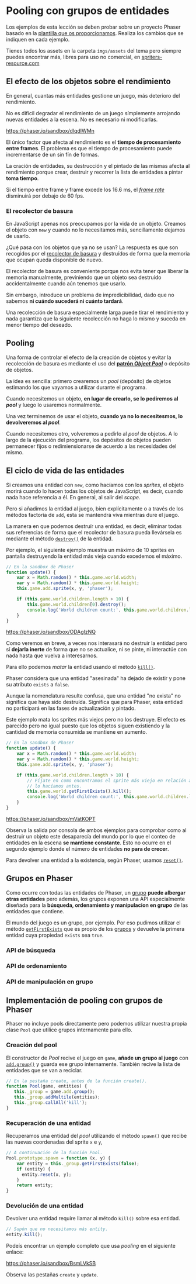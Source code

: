 # Pooling con grupos de entidades



Los ejemplos de esta lección se deben probar sobre un proyecto Phaser basado
en la [plantilla que os proporcionamos](../plantilla-juego). Realiza los cambios
que se indiquen en cada ejemplo.



Tienes todos los assets en la carpeta `imgs/assets` del tema pero siempre
puedes encontrar más, libres para uso no comercial, en [spriters-resource.com](
https://www.spriters-resource.com/)



## El efecto de los objetos sobre el rendimiento


En general, cuantas más entidades gestione un juego, más deterioro del
rendimiento.


No es difícil degradar el rendimiento de un juego símplemente arrojando
nuevas entidades a la escena. No es necesario ni modificarlas.

https://phaser.io/sandbox/dlqdIWMn


El único factor que afecta al rendimiento es el **tiempo de procesamiento entre
frames**. El problema es que el tiempo de procesamiento puede incrementarse
de un sin fín de formas.


La cración de entidades, su destrucción y el pintado de las mismas afecta al
rendimiento porque crear, destruir y recorrer la lista de entidades a pintar
**toma tiempo**.


Si el tiempo entre frame y frame excede los 16.6 ms, el [_frame rate_](
https://en.wikipedia.org/wiki/Frame_rate) disminuirá por debajo de 60 fps.


<!-- Tiempo con framerate alto. -->


<!-- Tiempo con framerate bajo. -->


### El recolector de basura


En JavaScript apenas nos preocupamos por la vida de un objeto. Creamos el
objeto con `new` y cuando no lo necesitamos más, sencillamente dejamos de
usarlo.


¿Qué pasa con los objetos que ya no se usan? La respuesta es que son recogidos
por el [recolector de basura](
https://en.wikipedia.org/wiki/Garbage_collection_(computer_science)) y
destruídos de forma que la memoria que ocupan queda disponible de nuevo.


<!-- Visualización del recolector de basura. -->


El recolector de basura es conveniente porque nos evita tener que liberar
la memoria manualmente, previniendo que un objeto sea destruído accidentalmente
cuando aún tenemos que usarlo.


Sin embargo, introduce un problema de impredicibilidad, dado que no sabemos
**ni cuándo sucederá ni cuánto tardará**.


Una recolección de basura especialmente larga puede tirar el rendimiento y nada
garantiza que la siguiente recolección no haga lo mismo y suceda en menor
tiempo del deseado.



## Pooling


Una forma de controlar el efecto de la creación de objetos y evitar la
recolección de basura es mediante el uso del **[patrón _Object Pool_](
https://en.wikipedia.org/wiki/Object_pool_pattern)** o depósito de objetos.


La idea es sencilla: primero crearemos un _pool_ (depósito) de objetos estimando
los que vayamos a utilizar durante el programa.


<!-- Ejemplo gráfico del pool. -->


Cuando necesitemos un objeto, **en lugar de crearlo, se lo pediremos al
_pool_** y luego lo usaremos normalmente.


<!-- Ejemplo de tomar objeto. -->


Una vez terminemos de usar el objeto, **cuando ya no lo necesitesmos, lo
devolveremos al _pool_**.


<!-- Ejemplo de devolver objeto. -->


Cuando necesitemos otro, volveremos a pedirlo al _pool_ de objetos. A lo largo
de la ejecución del programa, los depósitos de objetos pueden permanecer fijos o
redimiensionarse de acuerdo a las necesidades del mismo.



## El ciclo de vida de las entidades


Si creamos una entidad con `new`, como hacíamos con los _sprites_, el objeto
morirá cuando lo hacen todas los objetos de JavaScript, es decir, cuando nada
hace referencia a él. En general, al salir del _scope_.


Pero si añadimos la entidad al juego, bien explícitamente o a través de los
métodos factoría de `add`, esta se mantendrá viva mientras dure el juego.


La manera en que podemos destruír una entidad, es decir, eliminar todas sus
referencias de forma que el recolector de basura pueda llevársela es mediante
el método [`destroy()`](http://phaser.io/docs/2.6.2/Phaser.Sprite.html#destroy)
de la entidad.


Por ejemplo, el siguiente ejemplo muestra un máximo de 10 sprites en pantalla
destruyendo la entidad más vieja cuando excedemos el máximo.


```js
// En la sandbox de Phaser
function update() {
    var x = Math.random() * this.game.world.width;
    var y = Math.random() * this.game.world.height;
    this.game.add.sprite(x, y, 'phaser');

    if (this.game.world.children.length > 10) {
        this.game.world.children[0].destroy();
        console.log('World children count:', this.game.world.children.length);
    }
}
```
https://phaser.io/sandbox/ODAglzNQ


Como veremos en breve, a veces nos interasará no destruir la entidad pero sí
**dejarla inerte** de forma que no se actualice, ni se pinte, ni interactúe con
nada hasta que vuelva a interesarnos.


Para ello podemos _matar_ la entidad usando el método [`kill()`](
http://phaser.io/docs/2.6.2/Phaser.Sprite.html#kill).


Phaser considera que una entidad "asesinada" ha dejado de existir y pone su
atributo `exists` a `false`.


Aunque la nomenclatura resulte confusa, que una entidad "no exista" no significa
que haya sido destruída. Significa que para Phaser, esta entidad no participará
en las fases de actualización y pintado.


Este ejemplo mata los sprites más viejos pero no los destruye. El efecto es
parecido pero no igual puesto que los objetos siguen existiendo y la cantidad
de memoria consumida se mantiene en aumento.


```js
// En la sandbox de Phaser
function update() {
    var x = Math.random() * this.game.world.width;
    var y = Math.random() * this.game.world.height;
    this.game.add.sprite(x, y, 'phaser');

    if (this.game.world.children.length > 10) {
        // Fíjate en como encontramos el sprite más viejo en relación a cómo
        // lo hacíamos antes.
        this.game.world.getFirstExists().kill();
        console.log('World children count:', this.game.world.children.length);
    }
}
```
https://phaser.io/sandbox/mVatKOPT


Observa la salida por consola de ambos ejemplos para comprobar como al destruir
un objeto este desaparecía del mundo por lo que el conteo de entidades en la
escena **se mantiene constante**. Esto no ocurre en el segundo ejemplo donde el
número de entidades **no para de crecer**.


Para devolver una entidad a la existencia, según Phaser, usamos [`reset()`](
http://phaser.io/docs/2.6.2/Phaser.Sprite.html#reset).



## Grupos en Phaser


Como ocurre con todas las entidades de Phaser, un [grupo](
http://phaser.io/docs/2.4.4/Phaser.Group.html) **puede albergar otras
entidades** pero además, los grupos exponen una API especialmente diseñada
para la **búsqueda, ordenamiento y manipulacion en grupo** de
las entidades que contiene.


El mundo del juego es un grupo, por ejemplo. Por eso pudimos utilizar el
método [`getFirstExists`](
http://phaser.io/docs/2.4.4/Phaser.Group.html#getFirstExists) que es propio
de los [grupos](http://phaser.io/docs/2.4.4/Phaser.Group.html#methods) y
devuelve la primera entidad cuya propiedad `exists` sea `true`.


### API de búsqueda


<!-- Listado con algunos métodos de búsqueda. ¿Cuáles son los más relevantes? -->


### API de ordenamiento


<!-- Listado con algunos métodos de ordenamiento. ¿Cuáles son los más relevantes? -->


### API de manipulación en grupo


<!-- Listado con algunos métodos de manipulación en grupo. ¿Cuáles son los más relevantes? -->



## Implementación de pooling con grupos de Phaser


Phaser no incluye pools directamente pero podemos utilizar nuestra propia clase
`Pool` que utilice grupos internamente para ello.


### Creación del pool


El constructor de _Pool_ recive el juego en `game`, **añade un grupo al juego**
con [`add.group()`](
http://phaser.io/docs/2.6.2/Phaser.GameObjectFactory.html#group) y guarda
ese grupo internamente. También recive la lista de entidades que se van a
reciclar.


```js
// En la pestaña create, antes de la función create().
function Pool(game, entities) {
   this._group = game.add.group();
   this._group.addMultile(entities);
   this._group.callAll('kill');
}
```


### Recuperación de una entidad


Recuperamos una entidad del _pool_ utilizando el método `spawn()` que recibe las
nuevas coordenadas del sprite `x` e `y`,


```js
// A continuación de la función Pool.
Pool.prototype.spawn = function (x, y) {
    var entity = this._group.getFirstExists(false);
    if (entity) {
      entity.reset(x, y);
    }
    return entity;
}
```


### Devolución de una entidad

Devolver una entidad require llamar al método `kill()` sobre esa entidad.


```js
// Supón que no necesitamos más entity.
entity.kill();
```


Podeís encontrar un ejemplo completo que usa _pooling_ en el siguiente enlace:

https://phaser.io/sandbox/BsmLVkSB

Observa las pestañas `create` y `update`.


<!-- Sería interesante añadir redimensión automática como lo hace Belén en
https://github.com/belen-albeza/ldjam-32/blob/master/app/js/utils.js#L23 -->
